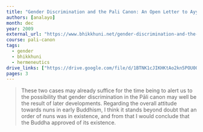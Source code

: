 ```yaml
---
title: "Gender Discrimination and the Pali Canon: An Open Letter to Ayya Tathaaloka"
authors: [analayo]
month: dec
year: 2009
external_url: "https://www.bhikkhuni.net/gender-discrimination-and-the-pali-canon-a-letter-to-ayya-tathaaloka-from-ven-anaalayo-bhikkhu/"
course: pali-canon
tags: 
  - gender
  - bhikkhuni
  - hermeneutics
drive_links: ["https://drive.google.com/file/d/1BTNK1cJIKHKtAo2kn5POU0QzLZpmv0LG/view?usp=drivesdk"]
pages: 3
---
```


> These two cases may already suffice for the time being to alert us to the possibility that gender discrimination in the Pāli canon may well be the result of later developments. Regarding the overall attitude towards nuns in early Buddhism, I think it stands beyond doubt that an order of nuns was in existence, and from that I would conclude that the Buddha approved of its existence.

